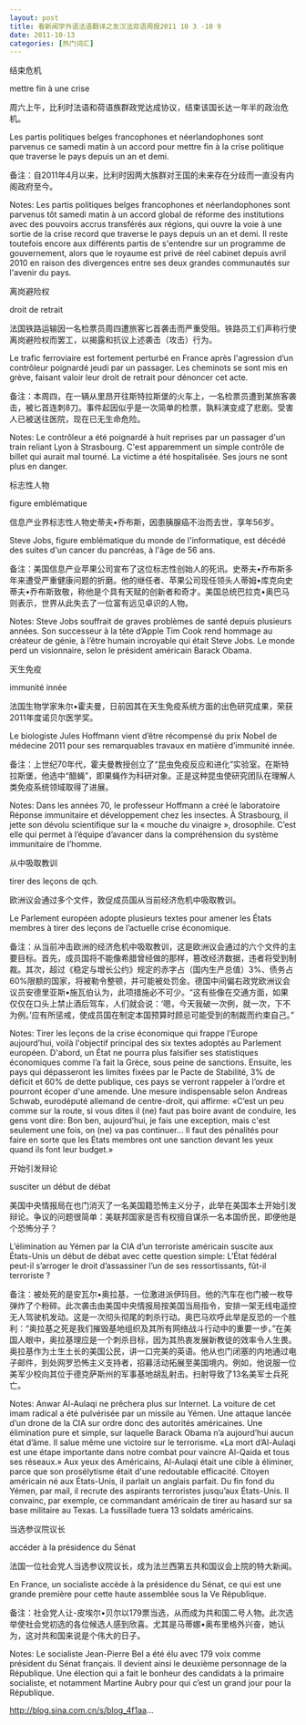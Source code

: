 ```yaml
---
layout: post
title: 看新闻学外语法语翻译之友汉法双语周报2011 10 3 -10 9
date: 2011-10-13
categories: [热门词汇]  
---
```


结束危机

mettre fin à une crise

周六上午，比利时法语和荷语族群政党达成协议，结束该国长达一年半的政治危机。

Les partis politiques belges francophones et néerlandophones sont parvenus ce samedi matin à un accord pour mettre fin à la crise politique que traverse le pays depuis un an et demi.

备注：自2011年4月以来，比利时因两大族群对王国的未来存在分歧而一直没有内阁政府至今。

Notes: Les partis politiques belges francophones et néerlandophones sont parvenus tôt samedi matin à un accord global de réforme des institutions avec des pouvoirs accrus transférés aux régions, qui ouvre la voie à une sortie de la crise record que traverse le pays depuis un an et demi. Il reste toutefois encore aux différents partis de s'entendre sur un programme de gouvernement, alors que le royaume est privé de réel cabinet depuis avril 2010 en raison des divergences entre ses deux grandes communautés sur l'avenir du pays.

离岗避险权

droit de retrait

法国铁路运输因一名检票员周四遭旅客匕首袭击而严重受阻。铁路员工们声称行使离岗避险权而罢工，以揭露和抗议上述袭击（攻击）行为。

Le trafic ferroviaire est fortement perturbé en France après l'agression d’un contrôleur poignardé jeudi par un passager. Les cheminots se sont mis en grève, faisant valoir leur droit de retrait pour dénoncer cet acte.

备注：本周四，在一辆从里昂开往斯特拉斯堡的火车上，一名检票员遭到某旅客袭击，被匕首连刺8刀。事件起因似乎是一次简单的检票，孰料演变成了悲剧。受害人已被送往医院，现在已无生命危险。

Notes: Le contrôleur a été poignardé à huit reprises par un passager d'un train reliant Lyon à Strasbourg. C'est apparemment un simple contrôle de billet qui aurait mal tourné. La victime a été hospitalisée. Ses jours ne sont plus en danger.

标志性人物

figure emblématique

信息产业界标志性人物史蒂夫•乔布斯，因患胰腺癌不治而去世，享年56岁。

Steve Jobs, figure emblématique du monde de l'informatique, est décédé des suites d'un cancer du pancréas, à l'âge de 56 ans.

备注：美国信息产业苹果公司宣布了这位标志性创始人的死讯。史蒂夫•乔布斯多年来遭受严重健康问题的折磨。他的继任者、苹果公司现任领头人蒂姆•库克向史蒂夫•乔布斯致敬，称他是个具有天赋的创新者和奇才。美国总统巴拉克•奥巴马则表示，世界从此失去了一位富有远见卓识的人物。

Notes: Steve Jobs souffrait de graves problèmes de santé depuis plusieurs années. Son successeur à la tête d’Apple Tim Cook rend hommage au créateur de génie, à l’être humain incroyable qui était Steve Jobs. Le monde perd un visionnaire, selon le président américain Barack Obama.

天生免疫

immunité innée

法国生物学家朱尔•霍夫曼，日前因其在天生免疫系统方面的出色研究成果，荣获2011年度诺贝尔医学奖。

Le biologiste Jules Hoffmann vient d’être récompensé du prix Nobel de médecine 2011 pour ses remarquables travaux en matière d’immunité innée.

备注：上世纪70年代，霍夫曼教授创立了“昆虫免疫反应和进化”实验室。在斯特拉斯堡，他选中“醋蝇”，即果蝇作为科研对象。正是这种昆虫使研究团队在理解人类免疫系统领域取得了进展。

Notes: Dans les années 70, le professeur Hoffmann a créé le laboratoire Réponse immunitaire et développement chez les insectes. À Strasbourg, il jette son dévolu scientifique sur la « mouche du vinaigre », drosophile. C’est elle qui permet à l’équipe d’avancer dans la compréhension du système immunitaire de l’homme.

从中吸取教训

tirer des leçons de qch.

欧洲议会通过多个文件，敦促成员国从当前经济危机中吸取教训。

Le Parlement européen adopte plusieurs textes pour amener les États membres à tirer des leçons de l’actuelle crise économique.

备注：从当前冲击欧洲的经济危机中吸取教训，这是欧洲议会通过的六个文件的主要目标。首先，成员国将不能像希腊曾经做的那样，篡改经济数据，违者将受到制裁。其次，超过《稳定与增长公约》规定的赤字占（国内生产总值）3%、债务占60%限额的国家，将被勒令整顿，并可能被处罚金。德国中间偏右政党欧洲议会议员安德里亚斯•施瓦伯认为，此项措施必不可少。“这有些像在交通方面，如果仅仅在口头上禁止酒后驾车，人们就会说：‘嗯，今天我破一次例，就一次，下不为例。’应有所惩戒，使成员国在制定本国预算时顾忌可能受到的制裁而约束自己。”

Notes: Tirer les leçons de la crise économique qui frappe l’Europe aujourd’hui, voilà l'objectif principal des six textes adoptés au Parlement européen. D'abord, un État ne pourra plus falsifier ses statistiques économiques comme l’a fait la Grèce, sous peine de sanctions. Ensuite, les pays qui dépasseront les limites fixées par le Pacte de Stabilité, 3% de déficit et 60% de dette publique, ces pays se verront rappeler à l’ordre et pourront écoper d'une amende. Une mesure indispensable selon Andreas Schwab, eurodéputé allemand de centre-droit, qui affirme: «C’est un peu comme sur la route, si vous dites il (ne) faut pas boire avant de conduire, les gens vont dire: Bon ben, aujourd’hui, je fais une exception, mais c'est seulement une fois, on (ne) va pas continuer... Il faut des pénalités pour faire en sorte que les États membres ont une sanction devant les yeux quand ils font leur budget.»

开始引发辩论

susciter un début de débat

美国中央情报局在也门消灭了一名美国籍恐怖主义分子，此举在美国本土开始引发辩论。争议的问题很简单：美联邦国家是否有权擅自谋杀一名本国侨民，即便他是个恐怖分子？

L’élimination au Yémen par la CIA d’un terroriste américain suscite aux États-Unis un début de débat avec cette question simple: L’État fédéral peut-il s’arroger le droit d’assassiner l’un de ses ressortissants, fût-il terroriste ?

备注：被处死的是安瓦尔•奥拉基，一位激进派伊玛目。他的汽车在也门被一枚导弹炸了个粉碎。此次袭击由美国中央情报局按美国当局指令，安排一架无线电遥控无人驾驶机发动。这是一次彻头彻尾的刺杀行动。奥巴马欢呼此举是反恐的一个胜利：“奥拉基之死是我们摧毁基地组织及其所有网络战斗行动中的重要一步。”在美国人眼中，奥拉基理应是一个刺杀目标，因为其热衷发展新教徒的效率令人生畏。奥拉基作为土生土长的美国公民，讲一口完美的英语。他从也门闭塞的内地通过电子邮件，到处网罗恐怖主义支持者，招募活动拓展至美国境内。例如，他说服一位美军少校向其位于德克萨斯州的军事基地胡乱射击。扫射导致了13名美军士兵死亡。

Notes: Anwar Al-Aulaqi ne prêchera plus sur Internet. La voiture de cet imam radical a été pulvérisée par un missile au Yémen. Une attaque lancée d’un drone de la CIA sur ordre donc des autorités américaines. Une élimination pure et simple, sur laquelle Barack Obama n’a aujourd’hui aucun état d’âme. Il salue même une victoire sur le terrorisme. «La mort d’Al-Aulaqi est une étape importante dans notre combat pour vaincre Al-Qaida et tous ses réseaux.» Aux yeux des Américains, Al-Aulaqi était une cible à éliminer, parce que son prosélytisme était d'une redoutable efficacité. Citoyen américain né aux États-Unis, il parlait un anglais parfait. Du fin fond du Yémen, par mail, il recrute des aspirants terroristes jusqu’aux États-Unis. Il convainc, par exemple, ce commandant américain de tirer au hasard sur sa base militaire au Texas. La fussillade tuera 13 soldats américains.

当选参议院议长

accéder à la présidence du Sénat

法国一位社会党人当选参议院议长，成为法兰西第五共和国议会上院的特大新闻。

En France, un socialiste accède à la présidence du Sénat, ce qui est une grande première pour cette haute assemblée sous la Ve République.

备注：社会党人让-皮埃尔•贝尔以179票当选，从而成为共和国二号人物。此次选举使社会党初选的各位候选人感到欣喜。尤其是马蒂娜•奥布里格外兴奋，她认为，这对共和国来说是个伟大的日子。

Notes: Le socialiste Jean-Pierre Bel a été élu avec 179 voix comme président du Sénat français. Il devient ainsi le deuxième personnage de la République. Une élection qui a fait le bonheur des candidats à la primaire socialiste, et notamment Martine Aubry pour qui c’est un grand jour pour la République.

http://blog.sina.com.cn/s/blog_4f1aa...

